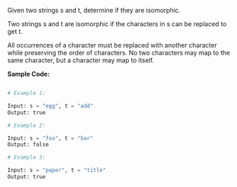 Given two strings s and t, determine if they are isomorphic.

Two strings s and t are isomorphic if the characters in s can be replaced to get t.

All occurrences of a character must be replaced with another character while preserving the order of characters. No two characters may map to the same character, but a character may map to itself.

**Sample Code:**

```python

# Example 1:

Input: s = "egg", t = "add"
Output: true

# Example 2:

Input: s = "foo", t = "bar"
Output: false

# Example 3:

Input: s = "paper", t = "title"
Output: true


```
